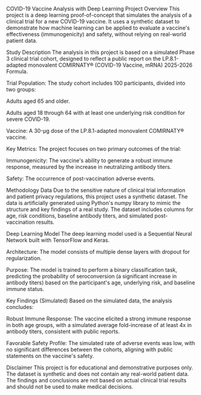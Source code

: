 COVID-19 Vaccine Analysis with Deep Learning
Project Overview
This project is a deep learning proof-of-concept that simulates the analysis of a clinical trial for a new COVID-19 vaccine. It uses a synthetic dataset to demonstrate how machine learning can be applied to evaluate a vaccine's effectiveness (immunogenicity) and safety, without relying on real-world patient data.

Study Description
The analysis in this project is based on a simulated Phase 3 clinical trial cohort, designed to reflect a public report on the LP.8.1-adapted monovalent COMIRNATY® (COVID-19 Vaccine, mRNA) 2025-2026 Formula.

Trial Population: The study cohort includes 100 participants, divided into two groups:

Adults aged 65 and older.

Adults aged 18 through 64 with at least one underlying risk condition for severe COVID-19.

Vaccine: A 30-µg dose of the LP.8.1-adapted monovalent COMIRNATY® vaccine.

Key Metrics: The project focuses on two primary outcomes of the trial:

Immunogenicity: The vaccine's ability to generate a robust immune response, measured by the increase in neutralizing antibody titers.

Safety: The occurrence of post-vaccination adverse events.

Methodology
Data
Due to the sensitive nature of clinical trial information and patient privacy regulations, this project uses a synthetic dataset. The data is artificially generated using Python's numpy library to mimic the structure and key findings of a real study. The dataset includes columns for age, risk conditions, baseline antibody titers, and simulated post-vaccination results.

Deep Learning Model
The deep learning model used is a Sequential Neural Network built with TensorFlow and Keras.

Architecture: The model consists of multiple dense layers with dropout for regularization.

Purpose: The model is trained to perform a binary classification task, predicting the probability of seroconversion (a significant increase in antibody titers) based on the participant's age, underlying risk, and baseline immune status.

Key Findings (Simulated)
Based on the simulated data, the analysis concludes:

Robust Immune Response: The vaccine elicited a strong immune response in both age groups, with a simulated average fold-increase of at least 4x in antibody titers, consistent with public reports.

Favorable Safety Profile: The simulated rate of adverse events was low, with no significant differences between the cohorts, aligning with public statements on the vaccine's safety.

Disclaimer
This project is for educational and demonstrative purposes only. The dataset is synthetic and does not contain any real-world patient data. The findings and conclusions are not based on actual clinical trial results and should not be used to make medical decisions.

